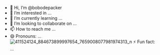 - 👋 Hi, I’m @bobodepacker
- 👀 I’m interested in ...
- 🌱 I’m currently learning ...
- 💞️ I’m looking to collaborate on ...
- 📫 How to reach me ...
- 😄 Pronouns: ...
![411524124_884673899997654_7659008077981974313_n](https://github.com/bobodepacker/bobodepacker/assets/174673381/fef52d93-0f46-48ef-a9f6-49fd70a7bd53)
⚡ Fun fact: ...

<!---
bobodepacker/bobodepacker is a ✨ special ✨ repository because its `README.md` (this file) appears on your GitHub profile.
You can click the Preview link to take a look at your changes.
--->
